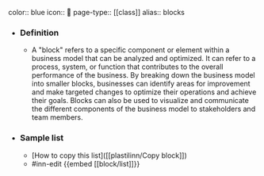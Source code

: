 color:: blue
icon:: 🧿
page-type:: [[class]]
alias:: blocks

- ### Definition 
  - A "block" refers to a specific component or element within a business model that can be analyzed and optimized. It can refer to a process, system, or function that contributes to the overall performance of the business. By breaking down the business model into smaller blocks, businesses can identify areas for improvement and make targeted changes to optimize their operations and achieve their goals. Blocks can also be used to visualize and communicate the different components of the business model to stakeholders and team members.
- ### Sample list
  - [How to copy this list]([[plastilinn/Copy block]])
  - #inn-edit {{embed [[block/list]]}}


